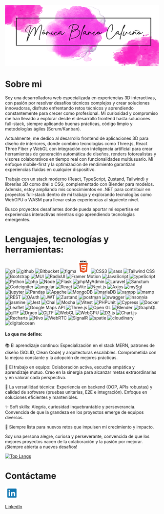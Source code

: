 <img src="./img/header.png" alt="Imagen del header donde me identifico" style="height: 200px; width: 100%;">

# Sobre mi
Soy una desarrolladora web especializada en experiencias 3D interactivas, con pasión por resolver desafíos técnicos complejos y crear soluciones innovadoras, disfruto enfrentando retos técnicos y aprendiendo constantemente para crecer como profesional. Mi curiosidad y compromiso me han llevado a explorar desde el desarrollo frontend hasta soluciones full-stack, siempre aplicando buenas prácticas, código limpio y metodologías ágiles (Scrum/Kanban).

Actualmente, me dedico al desarrollo frontend de aplicaciones 3D para diseño de interiores, donde combino tecnologías como Three.js, React Three Fiber y WebGL con integración con inteligencia artificial para crear herramientas de generación automática de diseños, renders fotorealistas y visores colaborativos en tiempo real con funcionalidades multiusuario. Mi enfoque mobile-first y la optimización de rendimiento garantizan experiencias fluidas en cualquier dispositivo.

Trabajo con un stack moderno (React, TypeScript, Zustand, Tailwind) y librerías 3D como drei o CSG, complementado con Blender para modelos. Además, estoy ampliando mis conocimientos en .NET para contribuir en proyectos full-stack dentro de mi trabajo y explorando tecnologías como WebGPU o WASM para llevar estas experiencias al siguiente nivel.

Busco proyectos desafiantes donde pueda aportar mi expertise en experiencias interactivas mientras sigo aprendiendo tecnologías emergentes.

# Lenguajes, tecnologías y herramientas:

<div>
<img src="https://www.vectorlogo.zone/logos/git-scm/git-scm-icon.svg" alt="git" width="35" height="35"/>
<img src="https://cdn-icons-png.flaticon.com/512/25/25231.png" alt="github" width="35" heigth="35"/>
<img src="https://www.vectorlogo.zone/logos/bitbucket/bitbucket-icon.svg" alt="Bitbucket" width="35" heigth="35"/>
<img src="https://www.vectorlogo.zone/logos/figma/figma-icon.svg" alt="figma" width="35" height="35"/>
<img src="https://raw.githubusercontent.com/devicons/devicon/master/icons/html5/html5-original-wordmark.svg" alt="html5" width="40" height="40"/>
<img src="https://profilinator.rishav.dev/skills-assets/css3-original-wordmark.svg" alt="CSS3" height="40" width='40' />  
<img src="https://img.icons8.com/color/512/sass.png" alt="sass" width="50" height="40" />
<img src='https://cdn.worldvectorlogo.com/logos/tailwind-css-1.svg' alt="Tailwind CSS"  height="55" width="75"/>
<img src='https://www.vectorlogo.zone/logos/getbootstrap/getbootstrap-ar21~bgwhite.svg' alt="Bootstrap"  height="40" width="65"/>
<img src='https://www.vectorlogo.zone/logos/mui/mui-ar21~bgwhite.svg' alt="MUI"  height="50" width="65"/>
<img src='https://logowik.com/content/uploads/images/radix-ui3498.logowik.com.webp' alt="RadixUI"  height="60" width="70"/>
<img src='https://tsh.io/wp-content/uploads/fly-images/32664/framer-motion-logo-1-312x211.png' alt="Framer Motion" height="50" width="60"/>
<img  src="https://profilinator.rishav.dev/skills-assets/javascript-original.svg" alt="JavaScript" width="35" height="35" />
<img src="https://www.vectorlogo.zone/logos/typescriptlang/typescriptlang-icon.svg" alt="typeScript" width="35" height="35"/>
<img src="https://www.vectorlogo.zone/logos/python/python-icon.svg" alt="Python" width="35" height="35"/>
<img src="https://raw.githubusercontent.com/jmnote/z-icons/master/svg/php.svg" alt="php" width="45" height="45"/>
<img src="https://www.vectorlogo.zone/logos/nodejs/nodejs-horizontal.svg" alt="Node" width="80" height="30"/>
<img src="https://miro.medium.com/v2/resize:fit:438/1*dQvABiWzbE28OTPYjzElKw.png" alt="Flask" width="50" height="40"/>
<img src="https://www.vectorlogo.zone/logos/phpmyadmin/phpmyadmin-ar21.svg" alt="phpMyAdmin" width="90" height="50"/>
<img src="https://profilinator.rishav.dev/skills-assets/laravel-plain-wordmark.svg" alt="Laravel" width="50" height="40"/>
<img src="https://bagisto.com/wp-content/uploads/2023/04/Laravel-Sanctum.jpeg" alt="Sanctum" width="65" height="40"/>
<img src="https://programadorphp.es/wp-content/uploads/2014/04/codeigniter.png" alt="Codeigniter" width="50" height="50"/>
<img src="https://www.vectorlogo.zone/logos/angular/angular-ar21.svg" alt="angular" width="80" height="50"/>
<img src="https://profilinator.rishav.dev/skills-assets/react-original-wordmark.svg" alt="React" width="50" height="40" />
<img src="https://www.vectorlogo.zone/logos/vitejsdev/vitejsdev-ar21~bgwhite.svg" alt="Vite" width="75" height="55" />
<img src="https://www.vectorlogo.zone/logos/nextjs/nextjs-ar21~bgwhite.svg" alt="Next.js" width="60" height="50" />
<img src="https://www.vectorlogo.zone/logos/axios/axios-ar21~bgwhite.svg" alt="Axios" width="60" height="50" />
<img src="https://profilinator.rishav.dev/skills-assets/mysql-original-wordmark.svg" alt="mySql" width="70" height="60"/>
<img src="https://www.vectorlogo.zone/logos/jupyter/jupyter-ar21~bgwhite.svg" alt="jupyter" width="80" height="50"/>
<img src="https://img.unocero.com/2020/01/unocero-pandas-1024x576.jpg" alt="Pandas" width="80" height="50"/>
<img src="https://www.vectorlogo.zone/logos/apache/apache-ar21.svg" alt="Apache" width="60" height="50"/>
<img src="https://www.vectorlogo.zone/logos/mongodb/mongodb-ar21~bgwhite.svg" alt="MongoDB" width="80" height="60"/>
<img src="https://www.vectorlogo.zone/logos/mariadb/mariadb-ar21~bgwhite.svg" alt="mariaDB" width="75" height="50"/>
<img src="https://profilinator.rishav.dev/skills-assets/xampp.png" alt="xampp" width="40" height="40"/>
<img src="https://www.pngkey.com/png/detail/802-8025481_mamp-mamp-icon.png" alt="mamp" width="40" height="40"/>
<img src="https://encrypted-tbn0.gstatic.com/images?q=tbn:ANd9GcRL_CvWdyQiIUOMvI208iJGa-yGC92g3szRKw&s" alt="REST" width="35" height="45"/>
<img src="https://upload.wikimedia.org/wikipedia/commons/thumb/d/d2/Oauth_logo.svg/2041px-Oauth_logo.svg.png" alt="OAuth" width="40" height="40"/>
<img src="https://jwt.io/img/logo-asset.svg" alt="JWT" width="65" height="40"/>
<img src="https://repository-images.githubusercontent.com/180328715/fca49300-e7f1-11ea-9f51-cfd949b31560" alt="Zustand" width="85" height="55"/>
<img src="https://res.cloudinary.com/postman/image/upload/t_team_logo/v1629869194/team/2893aede23f01bfcbd2319326bc96a6ed0524eba759745ed6d73405a3a8b67a8" alt="postman" width="40" height="40"/>
<img src="https://www.elizeire.com/assets/img/swagger.png" alt="swagger" width="75" height="50"/>
<img src="https://spin.atomicobject.com/wp-content/uploads/insomnia.jpg" alt="insonnia" width="65" height="40"/>
<img src="https://jameymcauliffe.github.io/img/jasmine.png" alt="jasmine" width="50" height="45"/>
<img src="https://www.vectorlogo.zone/logos/jestjsio/jestjsio-ar21.svg" alt="Jest" width="65" height="45"/>
<img src="https://www.vectorlogo.zone/logos/chaijs/chaijs-ar21.svg" alt="Chai" width="70" height="60"/>
<img src="https://www.vectorlogo.zone/logos/mochajs/mochajs-ar21.svg" alt="Mocha" width="90" height="50"/>
<img src="https://www.vectorlogo.zone/logos/vitessio/vitessio-ar21~bgwhite.svg" alt="Vitest" width="60" height="40"/>
<img src="https://encrypted-tbn0.gstatic.com/images?q=tbn:ANd9GcTxheAd698kuEp_JigbYHFntCAvC4NJADdSZg&s" alt="PHPUnit" width="50" height="50"/>
<img src="https://encrypted-tbn0.gstatic.com/images?q=tbn:ANd9GcT7QNRD58OdpdN-4L9PFtuhUzvkFwQLo76HlA&s" alt="Cypress" width="70" height="35"/>
<img src="https://i.pinimg.com/1200x/c6/ab/c6/c6abc6dc9b99aea3aaafb12d1d35c0f4.jpg" alt="Docker" width="60" height="60"/>
<img src="https://logowik.com/content/uploads/images/leaflet2903.logowik.com.webp" alt="Leaflet" width="75" height="55"/>
<img src="https://www.vectorlogo.zone/logos/google_maps/google_maps-icon.svg" alt="Google Maps API" width="35" height="35"/>
<img src="https://i.imgur.com/ygvUXeo.png" alt="Three.js" width="80" height="50"/>
<img src="https://upload.wikimedia.org/wikipedia/commons/3/3f/OpenGL_ES_logo_%28Nov14%29.svg" alt="Open GL" width="100" height="55"/>
<img src="https://download.blender.org/branding/community/blender_community_badge_white.png" alt="Blender" width="45" height="55"/>
<img src="https://images.icon-icons.com/2699/PNG/512/graphql_logo_icon_171045.png" alt="GraphQL" width="90" height="50"/>
<img src="https://static.thenounproject.com/png/3180475-200.png" alt="glTF" width="40" height="40"/>
<img src="https://encrypted-tbn0.gstatic.com/images?q=tbn:ANd9GcQ8_4O1BTlTyXUVKyTMhoia9o_sAwwFUmolaA&s" alt="Draco" width="70" height="40"/>
<img src="https://raw.githubusercontent.com/CesiumGS/gltf-pipeline/HEAD/doc/gltf.png" alt="GLTF" width="60" height="30"/>
<img src="https://immersivepro.es/wp-content/uploads/2020/12/48.1.png" alt="WebGL" width="65" height="45"/>
<img src="https://codelabs.developers.google.com/static/your-first-webgpu-app/img/b2dfc2b7faba3c13.png" alt="WebGPU" width="55" height="45"/>
<img src="https://images.g2crowd.com/uploads/product/image/large_detail/large_detail_d37f89c1251e47b82c66ab6ff1b4c2be/d3js.jpeg" alt="D3.js" width="40" height="40"/>
<img src="https://www.luisllamas.es/images/20610/javascript-chartjs.png" alt="Chart.js" width="60" height="50"/>
<img src="https://miro.medium.com/v2/resize:fit:1400/1*SNiXLLhxrM5DBVLuBC9tvQ.png" alt="Recharts" width="70" height="60"/>
<img src="https://play-lh.googleusercontent.com/fXIMZ6EP31ml3n7bPu9CNHAuboCQ8DwLPHZ0ly--Uk6WvVcg3hkyF0GOSpOJwbrZQQ" alt="Nivo" width="50" height="50"/>
<img src="https://blogthinkbig.com/wp-content/uploads/sites/4/2019/02/WebRTC-Vertical-Logo.jpg?resize=500%2C334" alt="WebRTC" width="60" height="40"/>
<img src="https://miro.medium.com/v2/resize:fit:699/1*Xz7EjcO3AUYi0jxx6SAzug.png" alt="SignalR" width="85" height="45"/>
<img src="https://spatie.be/images/og-image.jpg" alt="spatie" width="65" height="40"/>
<img src="https://antoniofernandez.com/assets/blog/cloudinary.png" alt="cloudinary" width="60" height="50"/>
<img src="https://upload.wikimedia.org/wikipedia/commons/thumb/f/ff/DigitalOcean_logo.svg/1200px-DigitalOcean_logo.svg.png" alt="digitalocean" width="60" height="50"/>
</div>

#### Lo que me define:

📚 El aprendizaje continuo: Especialización en el stack MERN, patrones de diseño (SOLID, Clean Code) y arquitecturas escalables. Comprometida con la mejora constante y la adopción de mejores prácticas.

🤝 El trabajo en equipo: Colaboración activa, escucha empática y aprendizaje mutuo. Creo en la sinergia para alcanzar metas extraordinarias y en valorar cada perspectiva.

🔧 La versatilidad técnica: Experiencia en backend (OOP, APIs robustas) y calidad de software (pruebas unitarias, E2E e integración). Enfoque en soluciones eficientes y mantenibles.

✨ Soft skills: Alegría, curiosidad inquebrantable y perseverancia. Convencida de que la grandeza en los proyectos emerge de equipos diversos.

🚀 Siempre lista para nuevos retos que impulsen mi crecimiento y impacto.



Soy una persona alegre, curiosa y perseverante, convencida de que los mejores proyectos nacen de la colaboración y la pasión por mejorar. ¡Siempre abierta a nuevos desafíos!


<!-- [![Monica Blanco GitHub stats](https://github-readme-stats.vercel.app/api?username=mgblanco10)](https://github.com/mgblanco10/github-readme-stats)  -->
<!--  ![Monica Blanco GitHub stats](https://github-readme-stats.vercel.app/api?username=mgblanco10&hide=contribs,prs)  -->
<!--![Monica GitHub stats](https://github-readme-stats.vercel.app/api?username=mgblanco10&show_icons=true)  -->
<!-- [![Top Langs](https://github-readme-stats.vercel.app/api/top-langs/?username=mgblanco10&langs_count=8)](https://github.com/mgblanco10/github-readme-stats)  -->
<!-- [![Top Langs](https://github-readme-stats.vercel.app/api/top-langs/?username=mgblanco10&layout=compact)](https://github.com/mgblanco10/github-readme-stats)
[![Top Langs](https://github-readme-stats.vercel.app/api/top-langs/?username=mgblanco10&exclude_repo=CHATGPT)](https://github.com/mgblanco10/github-readme-stats) -->
<!-- [![Top Langs](https://github-readme-stats.vercel.app/api/top-langs/?username=mgblanco10&hide=CHATGPT,courseraPython)](https://github.com/mgblanco10/github-readme-stats) -->

[![Top Langs](https://github-readme-stats.vercel.app/api/top-langs/?username=mgblanco10&layout=compact&hide=CHATGPT,courseraPython&langs_count=10&exclude_repo=courseraPython&hide_border=true&theme=dark&hide_title=true&token=<TOKEN>)](https://github.com/mgblanco10/github-readme-stats)





# Contáctame 
<img alt="Logo de Linkedin" src="./img/linkedinLogo.png" width="45">

[LinkedIn](https://www.linkedin.com/in/monicablancocalvi%C3%B1o/)

